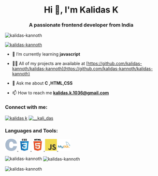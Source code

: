<h1 align="center">Hi 👋, I'm Kalidas K</h1>
<h3 align="center">A passionate frontend developer from India</h3>

<p align="left"> <img src="https://komarev.com/ghpvc/?username=kalidas-kannoth&label=Profile%20views&color=0e75b6&style=flat" alt="kalidas-kannoth" /> </p>

<p align="left"> <a href="https://github.com/ryo-ma/github-profile-trophy"><img src="https://github-profile-trophy.vercel.app/?username=kalidas-kannoth" alt="kalidas-kannoth" /></a> </p>

- 🌱 I’m currently learning **javascript**

- 👨‍💻 All of my projects are available at [https://github.com/kalidas-kannoth/kalidas-kannoth](https://github.com/kalidas-kannoth/kalidas-kannoth)

- 💬 Ask me about **C ,HTML,CSS**

- 📫 How to reach me **kalidas.k.1036@gmail.com**

<h3 align="left">Connect with me:</h3>
<p align="left">
<a href="https://linkedin.com/in/kalidas k" target="blank"><img align="center" src="https://raw.githubusercontent.com/rahuldkjain/github-profile-readme-generator/master/src/images/icons/Social/linked-in-alt.svg" alt="kalidas k" height="30" width="40" /></a>
<a href="https://instagram.com/__kali_das" target="blank"><img align="center" src="https://raw.githubusercontent.com/rahuldkjain/github-profile-readme-generator/master/src/images/icons/Social/instagram.svg" alt="__kali_das" height="30" width="40" /></a>
</p>

<h3 align="left">Languages and Tools:</h3>
<p align="left"> <a href="https://www.cprogramming.com/" target="_blank" rel="noreferrer"> <img src="https://raw.githubusercontent.com/devicons/devicon/master/icons/c/c-original.svg" alt="c" width="40" height="40"/> </a> <a href="https://www.w3schools.com/css/" target="_blank" rel="noreferrer"> <img src="https://raw.githubusercontent.com/devicons/devicon/master/icons/css3/css3-original-wordmark.svg" alt="css3" width="40" height="40"/> </a> <a href="https://www.w3.org/html/" target="_blank" rel="noreferrer"> <img src="https://raw.githubusercontent.com/devicons/devicon/master/icons/html5/html5-original-wordmark.svg" alt="html5" width="40" height="40"/> </a> <a href="https://developer.mozilla.org/en-US/docs/Web/JavaScript" target="_blank" rel="noreferrer"> <img src="https://raw.githubusercontent.com/devicons/devicon/master/icons/javascript/javascript-original.svg" alt="javascript" width="40" height="40"/> </a> <a href="https://www.mysql.com/" target="_blank" rel="noreferrer"> <img src="https://raw.githubusercontent.com/devicons/devicon/master/icons/mysql/mysql-original-wordmark.svg" alt="mysql" width="40" height="40"/> </a> </p>

<p><img align="left" src="https://github-readme-stats.vercel.app/api/top-langs?username=kalidas-kannoth&show_icons=true&locale=en&layout=compact" alt="kalidas-kannoth" /></p>

<p>&nbsp;<img align="center" src="https://github-readme-stats.vercel.app/api?username=kalidas-kannoth&show_icons=true&locale=en" alt="kalidas-kannoth" /></p>

<p><img align="center" src="https://github-readme-streak-stats.herokuapp.com/?user=kalidas-kannoth&" alt="kalidas-kannoth" /></p>
